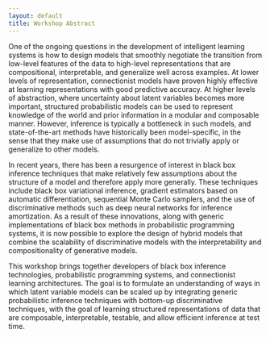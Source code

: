 ```yaml
---
layout: default
title: Workshop Abstract
---
```


One of the ongoing questions in the development of intelligent learning systems is how to design models that smoothly negotiate the transition from low-level features of the data to high-level representations that are compositional, interpretable, and generalize well across examples. At lower levels of representation, connectionist models have proven highly effective at learning representations with good predictive accuracy. At higher levels of abstraction, where uncertainty about latent variables becomes more important, structured probabilistic models can be used to represent knowledge of  the world and prior information in a modular and composable manner. However, inference is typically a bottleneck in such models, and state-of-the-art methods have historically been model-specific, in the sense that they make use of assumptions that do not trivially apply or generalize to other models. 

In recent years, there has been a resurgence of interest in black box inference techniques that make relatively few assumptions about the structure of a model and therefore apply more generally. These techniques include black box variational inference, gradient estimators based on automatic differentiation, sequential Monte Carlo samplers, and the use of discriminative methods such as deep neural networks for inference amortization. As a result of these innovations, along with generic implementations of black box methods in probabilistic programming systems, it is now possible to explore the design of hybrid models that combine the scalability of discriminative models with the interpretability and compositionality of generative models. 

This workshop brings together developers of black box inference technologies, probabilistic programming systems, and connectionist learning architectures. The goal is to formulate an understanding of ways in which latent variable models can be scaled up by integrating generic probabilistic inference techniques with bottom-up discriminative techniques, with the goal of learning structured representations of data that are composable, interpretable, testable, and allow efficient inference at test time. 

